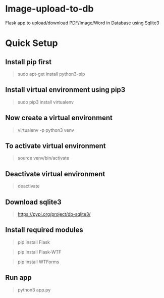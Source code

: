 # Image-upload-to-db
Flask app to upload/download PDF/Image/Word in Database using Sqlite3

# Quick Setup

## Install pip first
> sudo apt-get install python3-pip

## Install virtual environment using pip3
> sudo pip3 install virtualenv

## Now create a virtual environment
> virtualenv -p python3 venv

## To activate virtual environment
> source venv/bin/activate

## Deactivate virtual environment
> deactivate

## Download sqlite3
> https://pypi.org/project/db-sqlite3/

## Install required modules

> pip install Flask

> pip install Flask-WTF

> pip install WTForms 

## Run app
> python3 app.py
